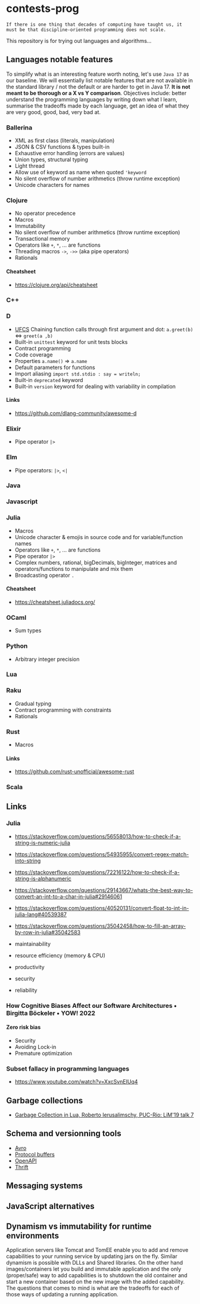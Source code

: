 # contests-prog

`If there is one thing that decades of computing have taught us, it must be that
discipline-oriented programming does not scale.`

This repository is for trying out languages and algorithms...

## Languages notable features

To simplify what is an interesting feature worth noting, let's use `Java 17` as our baseline. We will essentially list notable features that are not available in the standard library / not the default or are harder to get in Java 17. **It is not meant to be thorough or a X vs Y comparison**. Objectives include: better understand the programming languages by writing down what I learn, summarise the tradeoffs made by each language, get an idea of what they are very good, good, bad, very bad at.

### Ballerina

- XML as first class (literals, manipulation)
- JSON & CSV functions & types built-in
- Exhaustive error handling (errors are values)
- Union types, structural typing
- Light thread
- Allow use of keyword as name when quoted `'keyword`
- No silent overflow of number arithmetics (throw runtime exception)
- Unicode characters for names



### Clojure

- No operator precedence
- Macros
- Immutability
- No silent overflow of number arithmetics (throw runtime exception)
- Transactional memory
- Operators like `+`, `*`, ... are functions
- Threading macros `->`, `->>` (aka pipe operators)
- Rationals

#### Cheatsheet
- https://clojure.org/api/cheatsheet

### C++

### D

- [UFCS](https://en.wikipedia.org/wiki/Uniform_Function_Call_Syntax) Chaining function calls through first argument and dot: `a.greet(b)` <=> `greet(a ,b)`
- Built-in `unittest` keyword for unit tests blocks
- Contract programming
- Code coverage
- Properties `a.name()` => `a.name`
- Default parameters for functions
- Import aliasing `import std.stdio : say = writeln;`
- Built-in `deprecated` keyword
- Built-in `version` keyword for dealing with variability in compilation

#### Links
- https://github.com/dlang-community/awesome-d

### Elixir

- Pipe operator `|>`

### Elm

- Pipe operators: `|>`, `<|`


### Java

### Javascript

### Julia

- Macros
- Unicode character & emojis in source code and for variable/function names
- Operators like `+`, `*`, ... are functions
- Pipe operator `|>`
- Complex numbers, rational, bigDecimals, bigInteger, matrices and operators/functions to manipulate and mix them
- Broadcasting operator `.`

#### Cheatsheet
- https://cheatsheet.juliadocs.org/

### OCaml
- Sum types

### Python

- Arbitrary integer precision

### Lua 
### Raku
- Gradual typing
- Contract programming with constraints
- Rationals

### Rust

- Macros

#### Links
- https://github.com/rust-unofficial/awesome-rust

### Scala


## Links

### Julia

- https://stackoverflow.com/questions/56558013/how-to-check-if-a-string-is-numeric-julia
- https://stackoverflow.com/questions/54935955/convert-regex-match-into-string
- https://stackoverflow.com/questions/72216122/how-to-check-if-a-string-is-alphanumeric
- https://stackoverflow.com/questions/29143667/whats-the-best-way-to-convert-an-int-to-a-char-in-julia#29146061
- https://stackoverflow.com/questions/40520131/convert-float-to-int-in-julia-lang#40539387
- https://stackoverflow.com/questions/35042458/how-to-fill-an-array-by-row-in-julia#35042583






- maintainability
- resource efficiency (memory & CPU)
- productivity
- security
- reliability



### How Cognitive Biases Affect our Software Architectures • Birgitta Böckeler • YOW! 2022

#### Zero risk bias
- Security
- Avoiding Lock-in
- Premature optimization


### Subset fallacy in programming languages
- https://www.youtube.com/watch?v=XxcSvnEIUq4

## Garbage collections

- [Garbage Collection in Lua, Roberto Ierusalimschy, PUC-Rio: LiM'19 talk 7](https://www.youtube.com/watch?v=wGizKsOJQuE)

## Schema and versionning tools

- [Avro](https://avro.apache.org/docs/#schemas)
- [Protocol buffers]()
- [OpenAPI]()
- [Thrift]()

## Messaging systems




## JavaScript alternatives


## Dynamism vs immutability for runtime environments
Application servers like Tomcat and TomEE enable you to add and remove capabilities to your running service by updating jars on the fly.
Similar dynamism is possible with DLLs and Shared libraries.
On the other hand images/containers let you build and immutable application and the only (proper/safe) way to add capabilities is to shutdown the old container and start a new container based on the new image with the added capability. 
The questions that comes to mind is what are the tradeoffs for each of those ways of updating a running application.







